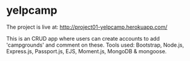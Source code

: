 # yelpcamp
The project is live at: http://project01-yelpcamp.herokuapp.com/

This is an CRUD app where users can create accounts to add 'campgrounds' and comment on these.
Tools used: Bootstrap, Node.js, Express.js, Passport.js, EJS, Moment.js, MongoDB & mongoose.
